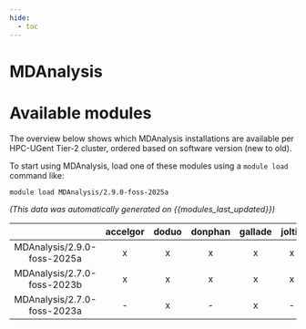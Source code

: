 ```yaml
---
hide:
  - toc
---
```


MDAnalysis
==========

# Available modules


The overview below shows which MDAnalysis installations are available per HPC-UGent Tier-2 cluster, ordered based on software version (new to old).

To start using MDAnalysis, load one of these modules using a `module load` command like:

```shell
module load MDAnalysis/2.9.0-foss-2025a
```

*(This data was automatically generated on {{modules_last_updated}})*

| |accelgor|doduo|donphan|gallade|joltik|litleo|shinx|
| :---: | :---: | :---: | :---: | :---: | :---: | :---: | :---: |
|MDAnalysis/2.9.0-foss-2025a|x|x|x|x|x|x|x|
|MDAnalysis/2.7.0-foss-2023b|x|x|x|x|x|x|x|
|MDAnalysis/2.7.0-foss-2023a|-|x|-|x|-|x|x|
